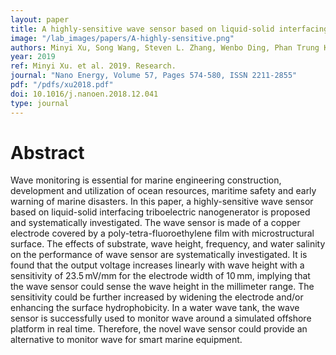 ```yaml
---
layout: paper
title: A highly-sensitive wave sensor based on liquid-solid interfacing triboelectric nanogenerator for smart marine equipment
image: "/lab_images/papers/A-highly-sensitive.png"
authors: Minyi Xu, Song Wang, Steven L. Zhang, Wenbo Ding, Phan Trung Kien, Chuan Wang, Zhou Li, Xinxiang Pan, Zhong Lin Wang
year: 2019
ref: Minyi Xu. et al. 2019. Research.
journal: "Nano Energy, Volume 57, Pages 574-580, ISSN 2211-2855"
pdf: "/pdfs/xu2018.pdf"
doi: 10.1016/j.nanoen.2018.12.041
type: journal
---
```


# Abstract

Wave monitoring is essential for marine engineering construction, development and utilization of ocean resources, maritime safety and early warning of marine disasters. In this paper, a highly-sensitive wave sensor based on liquid-solid interfacing triboelectric nanogenerator is proposed and systematically investigated. The wave sensor is made of a copper electrode covered by a poly-tetra-fluoroethylene film with microstructural surface. The effects of substrate, wave height, frequency, and water salinity on the performance of wave sensor are systematically investigated. It is found that the output voltage increases linearly with wave height with a sensitivity of 23.5 mV/mm for the electrode width of 10 mm, implying that the wave sensor could sense the wave height in the millimeter range. The sensitivity could be further increased by widening the electrode and/or enhancing the surface hydrophobicity. In a water wave tank, the wave sensor is successfully used to monitor wave around a simulated offshore platform in real time. Therefore, the novel wave sensor could provide an alternative to monitor wave for smart marine equipment.


